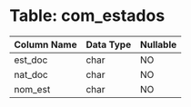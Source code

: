 # Table: com_estados

| Column Name | Data Type | Nullable |
|-------------|-----------|----------|
| est_doc | char | NO |
| nat_doc | char | NO |
| nom_est | char | NO |
